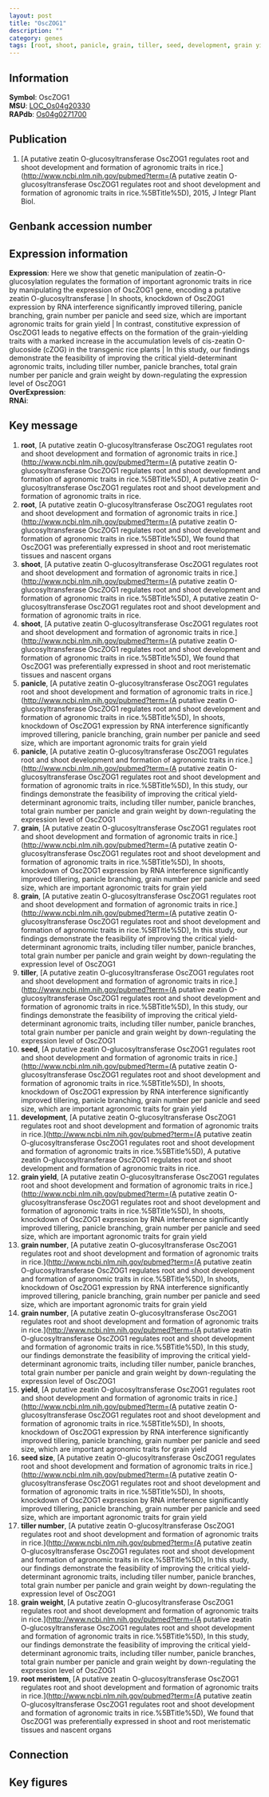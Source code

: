 ```yaml
---
layout: post
title: "OscZOG1"
description: ""
category: genes
tags: [root, shoot, panicle, grain, tiller, seed, development, grain yield, grain number, yield, seed size, tiller number, grain weight, root meristem, Gene]
---
```


## Information
__Symbol__: OscZOG1  
__MSU__: [LOC_Os04g20330](http://rice.plantbiology.msu.edu/cgi-bin/ORF_infopage.cgi?orf=LOC_Os04g20330)  
__RAPdb__: [Os04g0271700](http://rapdb.dna.affrc.go.jp/viewer/gbrowse_details/irgsp1?name=Os04g0271700)  

## Publication
1. [A putative zeatin O-glucosyltransferase OscZOG1 regulates root and shoot development and formation of agronomic traits in rice.](http://www.ncbi.nlm.nih.gov/pubmed?term=(A putative zeatin O-glucosyltransferase OscZOG1 regulates root and shoot development and formation of agronomic traits in rice.%5BTitle%5D), 2015, J Integr Plant Biol.

## Genbank accession number

## Expression information
__Expression__: Here we show that genetic manipulation of zeatin-O-glucosylation regulates the formation of important agronomic traits in rice by manipulating the expression of OscZOG1 gene, encoding a putative zeatin O-glucosyltransferase |  In shoots, knockdown of OscZOG1 expression by RNA interference significantly improved tillering, panicle branching, grain number per panicle and seed size, which are important agronomic traits for grain yield |  In contrast, constitutive expression of OscZOG1 leads to negative effects on the formation of the grain-yielding traits with a marked increase in the accumulation levels of cis-zeatin O-glucoside (cZOG) in the transgenic rice plants |  In this study, our findings demonstrate the feasibility of improving the critical yield-determinant agronomic traits, including tiller number, panicle branches, total grain number per panicle and grain weight by down-regulating the expression level of OscZOG1  
__OverExpression__:  
__RNAi__:  

## Key message
1. __root__, [A putative zeatin O-glucosyltransferase OscZOG1 regulates root and shoot development and formation of agronomic traits in rice.](http://www.ncbi.nlm.nih.gov/pubmed?term=(A putative zeatin O-glucosyltransferase OscZOG1 regulates root and shoot development and formation of agronomic traits in rice.%5BTitle%5D), A putative zeatin O-glucosyltransferase OscZOG1 regulates root and shoot development and formation of agronomic traits in rice.
2. __root__, [A putative zeatin O-glucosyltransferase OscZOG1 regulates root and shoot development and formation of agronomic traits in rice.](http://www.ncbi.nlm.nih.gov/pubmed?term=(A putative zeatin O-glucosyltransferase OscZOG1 regulates root and shoot development and formation of agronomic traits in rice.%5BTitle%5D),  We found that OscZOG1 was preferentially expressed in shoot and root meristematic tissues and nascent organs
3. __shoot__, [A putative zeatin O-glucosyltransferase OscZOG1 regulates root and shoot development and formation of agronomic traits in rice.](http://www.ncbi.nlm.nih.gov/pubmed?term=(A putative zeatin O-glucosyltransferase OscZOG1 regulates root and shoot development and formation of agronomic traits in rice.%5BTitle%5D), A putative zeatin O-glucosyltransferase OscZOG1 regulates root and shoot development and formation of agronomic traits in rice.
4. __shoot__, [A putative zeatin O-glucosyltransferase OscZOG1 regulates root and shoot development and formation of agronomic traits in rice.](http://www.ncbi.nlm.nih.gov/pubmed?term=(A putative zeatin O-glucosyltransferase OscZOG1 regulates root and shoot development and formation of agronomic traits in rice.%5BTitle%5D),  We found that OscZOG1 was preferentially expressed in shoot and root meristematic tissues and nascent organs
5. __panicle__, [A putative zeatin O-glucosyltransferase OscZOG1 regulates root and shoot development and formation of agronomic traits in rice.](http://www.ncbi.nlm.nih.gov/pubmed?term=(A putative zeatin O-glucosyltransferase OscZOG1 regulates root and shoot development and formation of agronomic traits in rice.%5BTitle%5D),  In shoots, knockdown of OscZOG1 expression by RNA interference significantly improved tillering, panicle branching, grain number per panicle and seed size, which are important agronomic traits for grain yield
6. __panicle__, [A putative zeatin O-glucosyltransferase OscZOG1 regulates root and shoot development and formation of agronomic traits in rice.](http://www.ncbi.nlm.nih.gov/pubmed?term=(A putative zeatin O-glucosyltransferase OscZOG1 regulates root and shoot development and formation of agronomic traits in rice.%5BTitle%5D),  In this study, our findings demonstrate the feasibility of improving the critical yield-determinant agronomic traits, including tiller number, panicle branches, total grain number per panicle and grain weight by down-regulating the expression level of OscZOG1
7. __grain__, [A putative zeatin O-glucosyltransferase OscZOG1 regulates root and shoot development and formation of agronomic traits in rice.](http://www.ncbi.nlm.nih.gov/pubmed?term=(A putative zeatin O-glucosyltransferase OscZOG1 regulates root and shoot development and formation of agronomic traits in rice.%5BTitle%5D),  In shoots, knockdown of OscZOG1 expression by RNA interference significantly improved tillering, panicle branching, grain number per panicle and seed size, which are important agronomic traits for grain yield
8. __grain__, [A putative zeatin O-glucosyltransferase OscZOG1 regulates root and shoot development and formation of agronomic traits in rice.](http://www.ncbi.nlm.nih.gov/pubmed?term=(A putative zeatin O-glucosyltransferase OscZOG1 regulates root and shoot development and formation of agronomic traits in rice.%5BTitle%5D),  In this study, our findings demonstrate the feasibility of improving the critical yield-determinant agronomic traits, including tiller number, panicle branches, total grain number per panicle and grain weight by down-regulating the expression level of OscZOG1
9. __tiller__, [A putative zeatin O-glucosyltransferase OscZOG1 regulates root and shoot development and formation of agronomic traits in rice.](http://www.ncbi.nlm.nih.gov/pubmed?term=(A putative zeatin O-glucosyltransferase OscZOG1 regulates root and shoot development and formation of agronomic traits in rice.%5BTitle%5D),  In this study, our findings demonstrate the feasibility of improving the critical yield-determinant agronomic traits, including tiller number, panicle branches, total grain number per panicle and grain weight by down-regulating the expression level of OscZOG1
10. __seed__, [A putative zeatin O-glucosyltransferase OscZOG1 regulates root and shoot development and formation of agronomic traits in rice.](http://www.ncbi.nlm.nih.gov/pubmed?term=(A putative zeatin O-glucosyltransferase OscZOG1 regulates root and shoot development and formation of agronomic traits in rice.%5BTitle%5D),  In shoots, knockdown of OscZOG1 expression by RNA interference significantly improved tillering, panicle branching, grain number per panicle and seed size, which are important agronomic traits for grain yield
11. __development__, [A putative zeatin O-glucosyltransferase OscZOG1 regulates root and shoot development and formation of agronomic traits in rice.](http://www.ncbi.nlm.nih.gov/pubmed?term=(A putative zeatin O-glucosyltransferase OscZOG1 regulates root and shoot development and formation of agronomic traits in rice.%5BTitle%5D), A putative zeatin O-glucosyltransferase OscZOG1 regulates root and shoot development and formation of agronomic traits in rice.
12. __grain yield__, [A putative zeatin O-glucosyltransferase OscZOG1 regulates root and shoot development and formation of agronomic traits in rice.](http://www.ncbi.nlm.nih.gov/pubmed?term=(A putative zeatin O-glucosyltransferase OscZOG1 regulates root and shoot development and formation of agronomic traits in rice.%5BTitle%5D),  In shoots, knockdown of OscZOG1 expression by RNA interference significantly improved tillering, panicle branching, grain number per panicle and seed size, which are important agronomic traits for grain yield
13. __grain number__, [A putative zeatin O-glucosyltransferase OscZOG1 regulates root and shoot development and formation of agronomic traits in rice.](http://www.ncbi.nlm.nih.gov/pubmed?term=(A putative zeatin O-glucosyltransferase OscZOG1 regulates root and shoot development and formation of agronomic traits in rice.%5BTitle%5D),  In shoots, knockdown of OscZOG1 expression by RNA interference significantly improved tillering, panicle branching, grain number per panicle and seed size, which are important agronomic traits for grain yield
14. __grain number__, [A putative zeatin O-glucosyltransferase OscZOG1 regulates root and shoot development and formation of agronomic traits in rice.](http://www.ncbi.nlm.nih.gov/pubmed?term=(A putative zeatin O-glucosyltransferase OscZOG1 regulates root and shoot development and formation of agronomic traits in rice.%5BTitle%5D),  In this study, our findings demonstrate the feasibility of improving the critical yield-determinant agronomic traits, including tiller number, panicle branches, total grain number per panicle and grain weight by down-regulating the expression level of OscZOG1
15. __yield__, [A putative zeatin O-glucosyltransferase OscZOG1 regulates root and shoot development and formation of agronomic traits in rice.](http://www.ncbi.nlm.nih.gov/pubmed?term=(A putative zeatin O-glucosyltransferase OscZOG1 regulates root and shoot development and formation of agronomic traits in rice.%5BTitle%5D),  In shoots, knockdown of OscZOG1 expression by RNA interference significantly improved tillering, panicle branching, grain number per panicle and seed size, which are important agronomic traits for grain yield
16. __seed size__, [A putative zeatin O-glucosyltransferase OscZOG1 regulates root and shoot development and formation of agronomic traits in rice.](http://www.ncbi.nlm.nih.gov/pubmed?term=(A putative zeatin O-glucosyltransferase OscZOG1 regulates root and shoot development and formation of agronomic traits in rice.%5BTitle%5D),  In shoots, knockdown of OscZOG1 expression by RNA interference significantly improved tillering, panicle branching, grain number per panicle and seed size, which are important agronomic traits for grain yield
17. __tiller number__, [A putative zeatin O-glucosyltransferase OscZOG1 regulates root and shoot development and formation of agronomic traits in rice.](http://www.ncbi.nlm.nih.gov/pubmed?term=(A putative zeatin O-glucosyltransferase OscZOG1 regulates root and shoot development and formation of agronomic traits in rice.%5BTitle%5D),  In this study, our findings demonstrate the feasibility of improving the critical yield-determinant agronomic traits, including tiller number, panicle branches, total grain number per panicle and grain weight by down-regulating the expression level of OscZOG1
18. __grain weight__, [A putative zeatin O-glucosyltransferase OscZOG1 regulates root and shoot development and formation of agronomic traits in rice.](http://www.ncbi.nlm.nih.gov/pubmed?term=(A putative zeatin O-glucosyltransferase OscZOG1 regulates root and shoot development and formation of agronomic traits in rice.%5BTitle%5D),  In this study, our findings demonstrate the feasibility of improving the critical yield-determinant agronomic traits, including tiller number, panicle branches, total grain number per panicle and grain weight by down-regulating the expression level of OscZOG1
19. __root meristem__, [A putative zeatin O-glucosyltransferase OscZOG1 regulates root and shoot development and formation of agronomic traits in rice.](http://www.ncbi.nlm.nih.gov/pubmed?term=(A putative zeatin O-glucosyltransferase OscZOG1 regulates root and shoot development and formation of agronomic traits in rice.%5BTitle%5D),  We found that OscZOG1 was preferentially expressed in shoot and root meristematic tissues and nascent organs

## Connection

## Key figures


